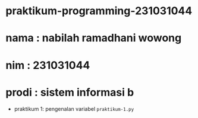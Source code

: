 # praktikum-programming-231031044
<h1> nama  : nabilah ramadhani wowong</h1>
<h1> nim   : 231031044  </h1>
<h1> prodi : sistem informasi b  </h1>

* praktikum 1: pengenalan variabel `praktikum-1.py` 
 
